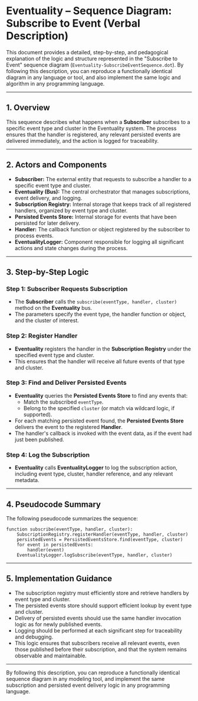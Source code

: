 # Eventuality – Sequence Diagram: Subscribe to Event (Verbal Description)

This document provides a detailed, step-by-step, and pedagogical explanation of the logic and structure represented in the "Subscribe to Event" sequence diagram (`Eventuality-SubscribeEventSequence.dot`). By following this description, you can reproduce a functionally identical diagram in any language or tool, and also implement the same logic and algorithm in any programming language.

---

## 1. Overview

This sequence describes what happens when a **Subscriber** subscribes to a specific event type and cluster in the Eventuality system. The process ensures that the handler is registered, any relevant persisted events are delivered immediately, and the action is logged for traceability.

---

## 2. Actors and Components

- **Subscriber:** The external entity that requests to subscribe a handler to a specific event type and cluster.
- **Eventuality (Bus):** The central orchestrator that manages subscriptions, event delivery, and logging.
- **Subscription Registry:** Internal storage that keeps track of all registered handlers, organized by event type and cluster.
- **Persisted Events Store:** Internal storage for events that have been persisted for later delivery.
- **Handler:** The callback function or object registered by the subscriber to process events.
- **EventualityLogger:** Component responsible for logging all significant actions and state changes during the process.

---

## 3. Step-by-Step Logic

### Step 1: Subscriber Requests Subscription

- The **Subscriber** calls the `subscribe(eventType, handler, cluster)` method on the **Eventuality** bus.
- The parameters specify the event type, the handler function or object, and the cluster of interest.

### Step 2: Register Handler

- **Eventuality** registers the handler in the **Subscription Registry** under the specified event type and cluster.
- This ensures that the handler will receive all future events of that type and cluster.

### Step 3: Find and Deliver Persisted Events

- **Eventuality** queries the **Persisted Events Store** to find any events that:
  - Match the subscribed `eventType`.
  - Belong to the specified `cluster` (or match via wildcard logic, if supported).
- For each matching persisted event found, the **Persisted Events Store** delivers the event to the registered **Handler**.
- The handler's callback is invoked with the event data, as if the event had just been published.

### Step 4: Log the Subscription

- **Eventuality** calls **EventualityLogger** to log the subscription action, including event type, cluster, handler reference, and any relevant metadata.

---

## 4. Pseudocode Summary

The following pseudocode summarizes the sequence:

```
function subscribe(eventType, handler, cluster):
    SubscriptionRegistry.registerHandler(eventType, handler, cluster)
    persistedEvents = PersistedEventsStore.find(eventType, cluster)
    for event in persistedEvents:
        handler(event)
    EventualityLogger.logSubscribe(eventType, handler, cluster)
```

---

## 5. Implementation Guidance

- The subscription registry must efficiently store and retrieve handlers by event type and cluster.
- The persisted events store should support efficient lookup by event type and cluster.
- Delivery of persisted events should use the same handler invocation logic as for newly published events.
- Logging should be performed at each significant step for traceability and debugging.
- This logic ensures that subscribers receive all relevant events, even those published before their subscription, and that the system remains observable and maintainable.

---

By following this description, you can reproduce a functionally identical sequence diagram
in any modeling tool, and implement the same subscription and persisted event delivery
logic in any programming language.
